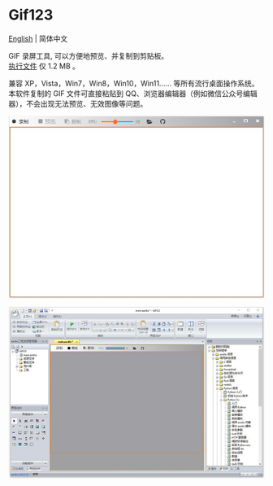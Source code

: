 <h1> Gif123 </h1>  

[English](./README.en_US.md) | 简体中文

GIF 录屏工具, 可以方便地预览、并复制到剪贴板。  
[执行文件](https://gif123.aardio.com/update/gif123.7z) 仅 1.2 MB 。

兼容 XP，Vista，Win7，Win8，Win10，Win11...... 等所有流行桌面操作系统。 本软件复制的 GIF 文件可直接粘贴到 QQ、浏览器编辑器（例如微信公众号编辑器），不会出现无法预览、无效图像等问题。 

![screenshot](./screenshots/zh.jpg)

![screenshot](./screenshots/zh-ide.jpg)

